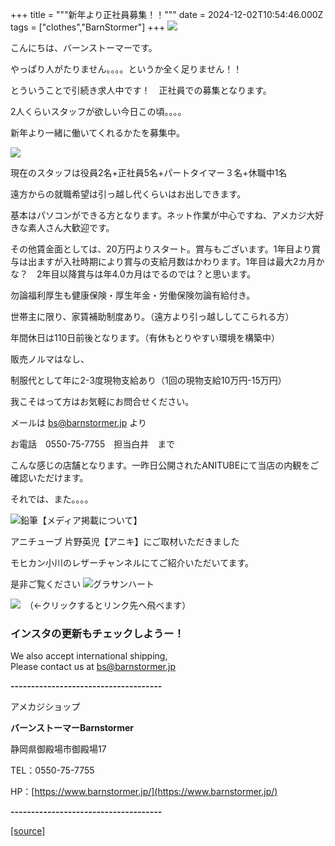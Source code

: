 +++
title = """新年より正社員募集！！"""
date = 2024-12-02T10:54:46.000Z
tags = ["clothes","BarnStormer"]
+++
[![](https://stat.ameba.jp/user_images/20231023/16/barnstormer-go/b2/03/p/o0420015015354743273.png)](https://ameblo.jp/barnstormer-go/entry-12825670498.html)

こんにちは、バーンストーマーです。

やっぱり人がたりません。。。。というか全く足りません！！

とういうことで引続き求人中です！　正社員での募集となります。

2人くらいスタッフが欲しい今日この頃。。。。

新年より一緒に働いてくれるかたを募集中。

[![](https://stat.ameba.jp/user_images/20230827/16/barnstormer-go/a0/9d/p/o0243020715330533131.png?caw=800)](https://ameblo.jp/barnstormer-go/image-12817961014-15330533131.html)

現在のスタッフは役員2名+正社員5名+パートタイマー３名+休職中1名

遠方からの就職希望は引っ越し代くらいはお出しできます。

基本はパソコンができる方となります。ネット作業が中心ですね、アメカジ大好きな素人さん大歓迎です。

その他賃金面としては、20万円よりスタート。賞与もございます。1年目より賞与は出ますが入社時期により賞与の支給月数はかわります。1年目は最大2カ月かな？　2年目以降賞与は年4.0カ月はでるのでは？と思います。

勿論福利厚生も健康保険・厚生年金・労働保険勿論有給付き。

世帯主に限り、家賃補助制度あり。（遠方より引っ越ししてこられる方）

年間休日は110日前後となります。（有休もとりやすい環境を構築中）

販売ノルマはなし、

制服代として年に2-3度現物支給あり（1回の現物支給10万円-15万円）

我こそはって方はお気軽にお問合せください。

メールは bs@barnstormer.jp より

お電話　0550-75-7755　担当白井　まで

こんな感じの店舗となります。一昨日公開されたANITUBEにて当店の内観をご確認いただけます。

それでは、また。。。。

![鉛筆](https://stat100.ameba.jp/blog/ucs/img/char/char3/519.png)【メディア掲載について】

アニチューブ 片野英児【アニキ】にご取材いただきました

モヒカン小川のレザーチャンネルにてご紹介いただいてます。

是非ご覧ください ![グラサンハート](https://stat100.ameba.jp/blog/ucs/img/char/char3/148.png)

[![](https://stat.ameba.jp/user_images/20230412/16/barnstormer-go/6a/23/p/o0108010815269242493.png)](https://www.instagram.com/barnstormer_daily/)　（←クリックするとリンク先へ飛べます）

### インスタの更新もチェックしようー！

We also accept international shipping,  
Please contact us at bs@barnstormer.jp

**\-------------------------------------**

アメカジショップ

**バーンストーマーBarnstormer**

静岡県御殿場市御殿場17

TEL：0550-75-7755

HP：[https://www.barnstormer.jp/](https://www.barnstormer.jp/)

**\-------------------------------------**

[[source]](https://ameblo.jp/barnstormer-go/entry-12875831371.html)
